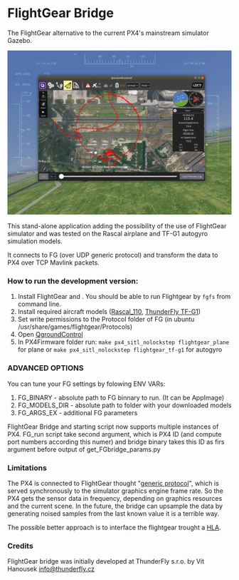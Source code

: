 # FlightGear Bridge

The FlightGear alternative to the current PX4's mainstream simulator Gazebo.

![screenshot](art/screenshot.png)

This stand-alone application adding the possibility of the use of FlightGear simulator and was tested on the Rascal airplane and TF-G1 autogyro simulation models.

It connects to FG (over UDP generic protocol) and transform the data to PX4 over TCP Mavlink packets.

### How to run the development version:

1) Install FlightGear and . You should be able to run Flightgear by ```fgfs``` from command line.
2) Install required aircraft models ([Rascal_110](http://wiki.flightgear.org/Rascal_110), [ThunderFly TF-G1](https://github.com/ThunderFly-aerospace/FlightGear-TF-G1))
3) Set write permissions to the Protocol folder of FG (in ubuntu /usr/share/games/flightgear/Protocols)
4) Open [QgroundControl](http://qgroundcontrol.com/)
5) In PX4Firmware folder run: ```make px4_sitl_nolockstep flightgear_plane``` for plane or ```make px4_sitl_nolockstep flightgear_tf-g1``` for autogyro

### ADVANCED OPTIONS

You can tune your FG settings by folowing ENV VARs:
1) FG\_BINARY - absolute path to FG binnary to run. (It can be AppImage)
2) FG\_MODELS\_DIR - absolute path to folder with your downloaded models
3) FG\_ARGS\_EX - additional FG parameters 

FlightGear Bridge and starting script now supports multiple instances of PX4. FG\_run script take second argument, which is PX4 ID (and compute port numbers according this numer) and bridge binary takes this ID as firs argument before output of get\_FGbridge\_params.py

### Limitations

The PX4 is connected to FlightGear thought "[generic protocol](http://wiki.flightgear.org/Generic_protocol)", which is served synchronously to the simulator graphics engine frame rate. So the PX4 gets the sensor data in frequency, depending on graphics resources and the current scene.
In the future, the bridge can upsample the data by generating noised samples from the last known value it is a terrible way.

The possible better approach is to interface the flightgear trought a [HLA](http://wiki.flightgear.org/High-Level_Architecture).

### Credits

 FlightGear bridge was initially developed at ThunderFly s.r.o. by Vít Hanousek <info@thunderfly.cz>
